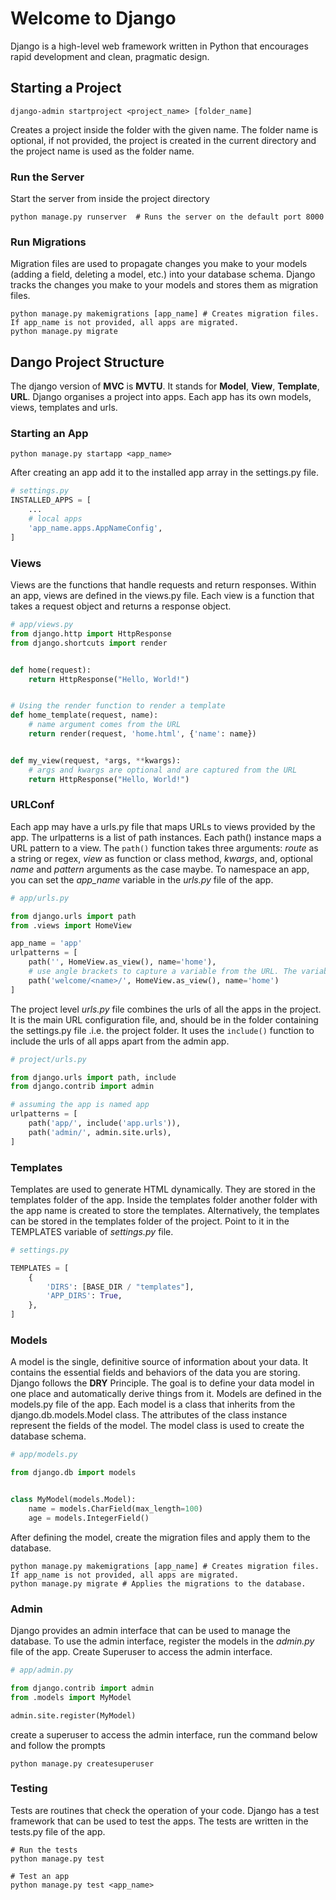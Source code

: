 # Welcome to Django

Django is a high-level web framework written in Python that encourages rapid development and clean, pragmatic design.

## Starting a Project

```shell
django-admin startproject <project_name> [folder_name]
```

Creates a project inside the folder with the given name. The folder name is optional, if not provided,
the project is created in the current directory and the project name is used as the folder name.

### Run the Server

Start the server from inside the project directory

```shell
python manage.py runserver  # Runs the server on the default port 8000
```

### Run Migrations

Migration files are used to propagate changes you make to your models (adding a field, deleting a model, etc.) into your
database schema. Django tracks the changes you make to your models and stores them as migration files.

```shell
python manage.py makemigrations [app_name] # Creates migration files. If app_name is not provided, all apps are migrated.
python manage.py migrate
```

## Dango Project Structure

The django version of **MVC** is **MVTU**. It stands for **Model**, **View**, **Template**, **URL**.
Django organises a project into apps. Each app has its own models, views, templates and urls.

### Starting an App

```shell
python manage.py startapp <app_name>
```

After creating an app add it to the installed app array in the settings.py file.

```python
# settings.py
INSTALLED_APPS = [
    ...
    # local apps
    'app_name.apps.AppNameConfig',
]
```

### Views

Views are the functions that handle requests and return responses. Within an app, views are defined in the
views.py file. Each view is a function that takes a request object and returns a response object.

```python
# app/views.py
from django.http import HttpResponse
from django.shortcuts import render


def home(request):
    return HttpResponse("Hello, World!")


# Using the render function to render a template
def home_template(request, name):
    # name argument comes from the URL
    return render(request, 'home.html', {'name': name})


def my_view(request, *args, **kwargs):
    # args and kwargs are optional and are captured from the URL
    return HttpResponse("Hello, World!")
```

### URLConf

Each app may have a urls.py file that maps URLs to views provided by the app. The urlpatterns is a list of path
instances. Each path() instance maps a URL pattern to a view. The `path()` function takes three arguments:
_route_ as a string or regex, _view_ as function or class method, _kwargs_, and, optional _name_ and _pattern_
arguments as the case maybe. To namespace an app, you can set the _app_name_ variable in the _urls.py_ file of the app.

```python
# app/urls.py

from django.urls import path
from .views import HomeView

app_name = 'app'
urlpatterns = [
    path('', HomeView.as_view(), name='home'),
    # use angle brackets to capture a variable from the URL. The variable is passed to the view function.
    path('welcome/<name>/', HomeView.as_view(), name='home')
]
```

The project level _urls.py_ file combines the urls of all the apps in the project. It is the main URL configuration
file, and, should be in the folder containing the settings.py file .i.e. the project folder. It uses the `include()`
function to include the urls of all apps apart from the admin app.

```python
# project/urls.py

from django.urls import path, include
from django.contrib import admin

# assuming the app is named app
urlpatterns = [
    path('app/', include('app.urls')),
    path('admin/', admin.site.urls),
]
```

### Templates

Templates are used to generate HTML dynamically. They are stored in the templates folder of the app.
Inside the templates folder another folder with the app name is created to store the templates. Alternatively, the
templates can be stored in the templates folder of the project. Point to it in the TEMPLATES variable of _settings.py_
file.

```python
# settings.py

TEMPLATES = [
    {
        'DIRS': [BASE_DIR / "templates"],
        'APP_DIRS': True,
    },
]
```

### Models

A model is the single, definitive source of information about your data. It contains the essential fields and
behaviors of the data you are storing. Django follows the **DRY** Principle. The goal is to define your data model in
one place and automatically derive things from it. Models are defined in the models.py file of the app.
Each model is a class that inherits from the django.db.models.Model class. The attributes of the class instance
represent the
fields of the model. The model class is used to create the database schema.

```python
# app/models.py

from django.db import models


class MyModel(models.Model):
    name = models.CharField(max_length=100)
    age = models.IntegerField()
```

After defining the model, create the migration files and apply them to the database.

```shell
python manage.py makemigrations [app_name] # Creates migration files. If app_name is not provided, all apps are migrated.
python manage.py migrate # Applies the migrations to the database.
```

### Admin

Django provides an admin interface that can be used to manage the database.
To use the admin interface, register the models in the _admin.py_ file of the app.
Create Superuser to access the admin interface.

```python
# app/admin.py

from django.contrib import admin
from .models import MyModel

admin.site.register(MyModel)
```

create a superuser to access the admin interface, run the command below and follow the prompts

```shell
python manage.py createsuperuser 
```

### Testing

Tests are routines that check the operation of your code. Django has a test framework that can be used to test the apps.
The tests are written in the tests.py file of the app.

```shell
# Run the tests
python manage.py test

# Test an app
python manage.py test <app_name>
```
